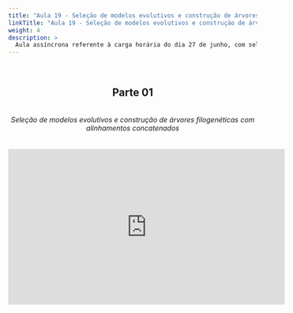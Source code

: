 ```yaml
---
title: "Aula 19 - Seleção de modelos evolutivos e construção de árvores filogenéticas com alinhamentos concatenados"
linkTitle: "Aula 19 - Seleção de modelos evolutivos e construção de árvores filogenéticas com alinhamentos concatenados"
weight: 4
description: >
  Aula assíncrona referente à carga horária do dia 27 de junho, com seleção de modelos evolutivos e construção de árvores filogenéticas com alinhamentos concatenados
---
```


<br>
<div align="center">
<h2>Parte 01</h2>
<br>
<i>Seleção de modelos evolutivos e construção de árvores filogenéticas com alinhamentos concatenados</i>
<br><br><br>
<iframe width="560" height="315" src="https://www.youtube.com/embed/38YjxNb6r08" frameborder="0" allow="accelerometer; autoplay; clipboard-write; encrypted-media; gyroscope; picture-in-picture" allowfullscreen></iframe>
<br><br>

</div>